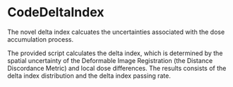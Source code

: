 # CodeDeltaIndex
The novel delta index calcuates the uncertainties associated with the dose accumulation process. 

The provided script calculates the delta index, which is determined by the spatial uncertainty of the Deformable Image Registration (the Distance Discordance Metric) and local dose differences.
The results consists of the delta index distribution and the delta index passing rate.
